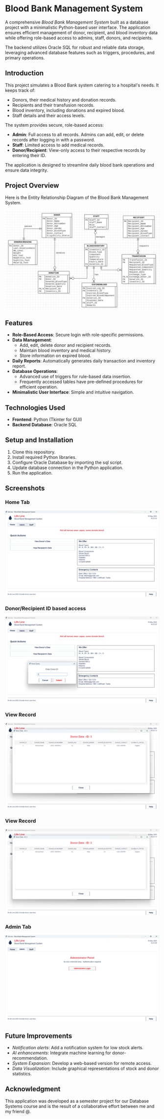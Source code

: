 # Blood Bank Management System

A comprehensive *Blood Bank Management System* built as a database project with a minimalistic Python-based user interface. The application ensures efficient management of donor, recipient, and blood inventory data while offering role-based access to admins, staff, donors, and recipients.

The backend utilizes Oracle SQL for robust and reliable data storage, leveraging advanced database features such as triggers, procedures, and primary operations.


## Introduction

This project simulates a Blood Bank system catering to a hospital's needs. It keeps track of:

* Donors, their medical history and donation records.
* Recipients and their transfusion records.
* Blood inventory, including donations and expired blood.
* Staff details and their access levels.

The system provides secure, role-based access:

* **Admin**: Full access to all records. Admins can add, edit, or delete records after logging in with a password.
* **Staff**: Limited access to add medical records.
* **Donor/Recipient**: View-only access to their respective records by entering their ID.

The application is designed to streamline daily blood bank operations and ensure data integrity.

## Project Overview 

Here is the Entity Relationship Diagram of the Blood Bank Management System.

![Entity Relationship Diagram](ERD.png)


## Features

* **Role-Based Access**:
  Secure login with role-specific permissions.
* **Data Management**:
  * Add, edit, delete donor and recipient records.
  * Maintain blood inventory and medical history.
  * Store information on expired blood.
* **Daily Reports**:
  Automatically generates daily transaction and inventory report.
* **Database Operations**:
  * Advanced use of triggers for rule-based data insertion.
  * Frequently accessed tables have pre-defined procedures for efficient operation.
* **Minimalistic User Interface**: Simple and intuitive navigation.


## Technologies Used

* **Frontend**: Python (Tkinter for GUI)
* **Backend Database**: Oracle SQL


## Setup and Installation

1. Clone this repository.
2. Install required Python libraries.
3. Configure Oracle Database by importing the sql script.
4. Update database connection in the Python application.
5. Run the application.

## Screenshots

### Home Tab

![HomeTab](/Screenshots/Home%20Tab.png)

### Donor/Recipient ID based access 

![DonorID](/Screenshots/Role%20based%20view.png)

### View Record

![RecordView](/Screenshots/Record%20View.png)

### View Record

![RecordView](/Screenshots/Record%20View.png)

### Admin Tab

![AdminTab](/Screenshots/Admin%20Tab.png)




## Future Improvements

* *Notification alerts*:
  Add a notification system for low stock alerts.
* *AI enhancements*:
  Integrate machine learning for donor-recommendation.
* *System Expansion*:
  Develop a web-based version for remote access.
* *Data Visualization*:
  Include graphical representations of stock and donor statistics.


## Acknowledgment

This application was developed as a semester project for our Database Systems course and is the result of a collaborative effort between me and my friend @.



